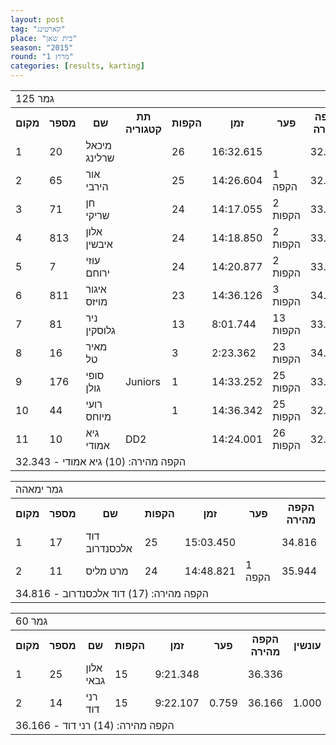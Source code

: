 ```yaml
---
layout: post
tag: "קארטינג"
place: "בית שאן"
season: "2015"
round: "מרוץ 1"
categories: [results, karting]
---
```

<table class="line_color">
<tr>
    <td colspan="99" class="title_font">גמר 125</td>
</tr>
<tr class="rnkh_bkcolor">
    <th class="rnkh_font">מקום</th>
    <th class="rnkh_font">מספר</th>
    <th class="rnkh_font">שם</th>
    <th class="rnkh_font">תת קטגוריה</th>
    <th class="rnkh_font">הקפות</th>
    <th class="rnkh_font">זמן</th>
    <th class="rnkh_font">פער</th>
    <th class="rnkh_font">הקפה מהירה</th>
    <th class="rnkh_font">עונשין</th>
</tr>
<tr class="rnk_bkcolor">
    <td class="rnk_font">1</td>
    <td class="rnk_font">20</td>
    <td class="rnk_font">מיכאל שרלינג</td>
    <td class="rnk_font"></td>
    <td class="rnk_font">26</td>
    <td class="rnk_font">16:32.615</td>
    <td class="rnk_font"></td>
    <td class="rnk_font">32.766</td>
    <td class="rnk_font"></td>
</tr>
<tr class="rnk_bkcolor">
    <td class="rnk_font">2</td>
    <td class="rnk_font">65</td>
    <td class="rnk_font">אור הירבי</td>
    <td class="rnk_font"></td>
    <td class="rnk_font">25</td>
    <td class="rnk_font">14:26.604</td>
    <td class="rnk_font">1 הקפה</td>
    <td class="rnk_font">32.935</td>
    <td class="rnk_font"></td>
</tr>
<tr class="rnk_bkcolor">
    <td class="rnk_font">3</td>
    <td class="rnk_font">71</td>
    <td class="rnk_font">חן שריקי</td>
    <td class="rnk_font"></td>
    <td class="rnk_font">24</td>
    <td class="rnk_font">14:17.055</td>
    <td class="rnk_font">2 הקפות</td>
    <td class="rnk_font">33.485</td>
    <td class="rnk_font"></td>
</tr>
<tr class="rnk_bkcolor">
    <td class="rnk_font">4</td>
    <td class="rnk_font">813</td>
    <td class="rnk_font">אלון איבשין</td>
    <td class="rnk_font"></td>
    <td class="rnk_font">24</td>
    <td class="rnk_font">14:18.850</td>
    <td class="rnk_font">2 הקפות</td>
    <td class="rnk_font">33.907</td>
    <td class="rnk_font"></td>
</tr>
<tr class="rnk_bkcolor">
    <td class="rnk_font">5</td>
    <td class="rnk_font">7</td>
    <td class="rnk_font">עוזי ירוחם</td>
    <td class="rnk_font"></td>
    <td class="rnk_font">24</td>
    <td class="rnk_font">14:20.877</td>
    <td class="rnk_font">2 הקפות</td>
    <td class="rnk_font">33.976</td>
    <td class="rnk_font"></td>
</tr>
<tr class="rnk_bkcolor">
    <td class="rnk_font">6</td>
    <td class="rnk_font">811</td>
    <td class="rnk_font">איגור מויזס</td>
    <td class="rnk_font"></td>
    <td class="rnk_font">23</td>
    <td class="rnk_font">14:36.126</td>
    <td class="rnk_font">3 הקפות</td>
    <td class="rnk_font">34.382</td>
    <td class="rnk_font"></td>
</tr>
<tr class="rnk_bkcolor">
    <td class="rnk_font">7</td>
    <td class="rnk_font">81</td>
    <td class="rnk_font">ניר גלוסקין</td>
    <td class="rnk_font"></td>
    <td class="rnk_font">13</td>
    <td class="rnk_font">8:01.744</td>
    <td class="rnk_font">13 הקפות</td>
    <td class="rnk_font">33.456</td>
    <td class="rnk_font"></td>
</tr>
<tr class="rnk_bkcolor">
    <td class="rnk_font">8</td>
    <td class="rnk_font">16</td>
    <td class="rnk_font">מאיר טל</td>
    <td class="rnk_font"></td>
    <td class="rnk_font">3</td>
    <td class="rnk_font">2:23.362</td>
    <td class="rnk_font">23 הקפות</td>
    <td class="rnk_font">34.919</td>
    <td class="rnk_font"></td>
</tr>
<tr class="rnk_bkcolor">
    <td class="rnk_font">9</td>
    <td class="rnk_font">176</td>
    <td class="rnk_font">סופי גולן</td>
    <td class="rnk_font">Juniors</td>
    <td class="rnk_font">1</td>
    <td class="rnk_font">14:33.252</td>
    <td class="rnk_font">25 הקפות</td>
    <td class="rnk_font">33.501</td>
    <td class="rnk_font">24 הקפות</td>
</tr>
<tr class="rnk_bkcolor">
    <td class="rnk_font">10</td>
    <td class="rnk_font">44</td>
    <td class="rnk_font">רועי מיוחס</td>
    <td class="rnk_font"></td>
    <td class="rnk_font">1</td>
    <td class="rnk_font">14:36.342</td>
    <td class="rnk_font">25 הקפות</td>
    <td class="rnk_font">32.930</td>
    <td class="rnk_font">24 הקפות</td>
</tr>
<tr class="rnk_bkcolor">
    <td class="rnk_font">11</td>
    <td class="rnk_font">10</td>
    <td class="rnk_font">גיא אמודי</td>
    <td class="rnk_font">DD2</td>
    <td class="rnk_font"></td>
    <td class="rnk_font">14:24.001</td>
    <td class="rnk_font">26 הקפות</td>
    <td class="rnk_font">32.343</td>
    <td class="rnk_font">25 הקפות</td>
</tr>
<tr>
    <td colspan="99" class="comment_font">הקפה מהירה: (10) גיא אמודי - 32.343</td>
</tr>
</table>

<table class="line_color">
<tr>
    <td colspan="99" class="title_font">גמר ימאהה</td>
</tr>
<tr class="rnkh_bkcolor">
    <th class="rnkh_font">מקום</th>
    <th class="rnkh_font">מספר</th>
    <th class="rnkh_font">שם</th>
    <th class="rnkh_font">הקפות</th>
    <th class="rnkh_font">זמן</th>
    <th class="rnkh_font">פער</th>
    <th class="rnkh_font">הקפה מהירה</th>
</tr>
<tr class="rnk_bkcolor">
    <td class="rnk_font">1</td>
    <td class="rnk_font">17</td>
    <td class="rnk_font">דוד אלכסנדרוב</td>
    <td class="rnk_font">25</td>
    <td class="rnk_font">15:03.450</td>
    <td class="rnk_font"></td>
    <td class="rnk_font">34.816</td>
</tr>
<tr class="rnk_bkcolor">
    <td class="rnk_font">2</td>
    <td class="rnk_font">11</td>
    <td class="rnk_font">מרט מליס</td>
    <td class="rnk_font">24</td>
    <td class="rnk_font">14:48.821</td>
    <td class="rnk_font">1 הקפה</td>
    <td class="rnk_font">35.944</td>
</tr>
<tr>
    <td colspan="99" class="comment_font">הקפה מהירה: (17) דוד אלכסנדרוב - 34.816</td>
</tr>
</table>

<table class="line_color">
<tr>
    <td colspan="99" class="title_font">גמר 60</td>
</tr>
<tr class="rnkh_bkcolor">
    <th class="rnkh_font">מקום</th>
    <th class="rnkh_font">מספר</th>
    <th class="rnkh_font">שם</th>
    <th class="rnkh_font">הקפות</th>
    <th class="rnkh_font">זמן</th>
    <th class="rnkh_font">פער</th>
    <th class="rnkh_font">הקפה מהירה</th>
    <th class="rnkh_font">עונשין</th>
</tr>
<tr class="rnk_bkcolor">
    <td class="rnk_font">1</td>
    <td class="rnk_font">25</td>
    <td class="rnk_font">אלון גבאי</td>
    <td class="rnk_font">15</td>
    <td class="rnk_font">9:21.348</td>
    <td class="rnk_font"></td>
    <td class="rnk_font">36.336</td>
    <td class="rnk_font"></td>
</tr>
<tr class="rnk_bkcolor">
    <td class="rnk_font">2</td>
    <td class="rnk_font">14</td>
    <td class="rnk_font">רני דוד</td>
    <td class="rnk_font">15</td>
    <td class="rnk_font">9:22.107</td>
    <td class="rnk_font">0.759</td>
    <td class="rnk_font">36.166</td>
    <td class="rnk_font">1.000</td>
</tr>
<tr>
    <td colspan="99" class="comment_font">הקפה מהירה: (14) רני דוד - 36.166</td>
</tr>
</table>
